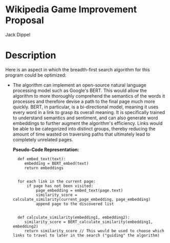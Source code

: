 # Wikipedia Game Improvement Proposal
Jack Dippel

# Description
Here is an aspect in which the breadth-first search algorithm for this program could be optimized:

* The algorithm can implement an open-source natural language processing model such as Google's BERT. This would allow the algorithm to more thoroughly comprehend the semantics of the words it processes and therefore devise a path to the final page much more quickly. BERT, in particular, is a bi-directional model, meaning it uses every word in a link to grasp its overall meaning. It is specifically trained to understand semantics and sentiment, and can also generate word embeddings to further augment the algorithm's efficiency. Links would be able to be categorized into distinct groups, thereby reducing the amount of time wasted on traversing paths that ultimately lead to completely unrelated pages.
  
  __Pseudo-Code Representation:__


        def embed_text(text):
           embedding = BERT_embed(text)
           return embeddings
  

        for each link in the current page:
            if page has not been visited:
                page_embedding = embed_text(page.text)
                similarity_score = calculate_similarity(current_page_embedding, page_embedding)
                append page to the discovered list

  
        def calculate_similarity(embedding1, embedding2):
           similarity_score = BERT_calculate_similarity(embedding1, embedding2)
           return similarity_score // This would be used to choose which links to travel to later in the search ("guiding" the algorithm)

        
  

   
       
  
